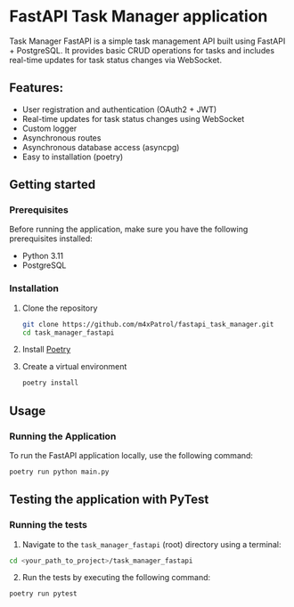 # FastAPI Task Manager application
Task Manager FastAPI is a simple task management API built using FastAPI + PostgreSQL. It provides basic CRUD operations for tasks and includes real-time updates for task status changes via WebSocket.

## Features:
* User registration and authentication (OAuth2 + JWT)
* Real-time updates for task status changes using WebSocket
* Custom logger
* Asynchronous routes
* Asynchronous database access (asyncpg)
* Easy to installation (poetry)

## Getting started
### Prerequisites
Before running the application, make sure you have the following prerequisites installed:

* Python 3.11
* PostgreSQL

### Installation
1. Clone the repository
   
   ```bash
   git clone https://github.com/m4xPatrol/fastapi_task_manager.git
   cd task_manager_fastapi
   ```
   
2. Install [Poetry](https://python-poetry.org/docs/#installation)
3. Create a virtual environment
   
   ```bash
   poetry install
   ```
   
## Usage
### Running the Application

To run the FastAPI application locally, use the following command:

```bash
poetry run python main.py
```
## Testing the application with PyTest
### Running the tests
1. Navigate to the `task_manager_fastapi` (root) directory using a terminal:
   
```bash
cd <your_path_to_project>/task_manager_fastapi
```

2. Run the tests by executing the following command:

```bash
poetry run pytest
```
